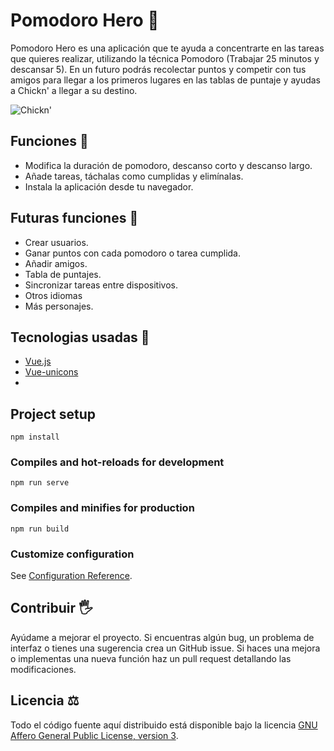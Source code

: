 
# Pomodoro Hero 🍅

Pomodoro Hero es una aplicación que te ayuda a concentrarte en las tareas que quieres realizar, utilizando la técnica Pomodoro (Trabajar 25 minutos y descansar 5).
En un futuro podrás recolectar puntos y competir con tus amigos para llegar a los primeros lugares en las tablas de puntaje y ayudas a Chickn' a llegar a su destino.

![Chickn'](https://github.com/RolandoCornejo/pomodoro-hero/blob/main/public/img/chikn.png?raw=true)

## Funciones 🐔

 - Modifica la duración de pomodoro, descanso corto y descanso largo.
 - Añade tareas, táchalas como cumplidas y elimínalas.
 - Instala la aplicación desde tu navegador.

## Futuras funciones 🚀

 - Crear usuarios.
 - Ganar puntos con cada pomodoro o tarea cumplida.
 - Añadir amigos.
 - Tabla de puntajes.
 - Sincronizar tareas entre dispositivos.
 - Otros idiomas
 - Más personajes.

## Tecnologias usadas 👾

 - [Vue.js](https://v3.vuejs.org/)
 - [Vue-unicons](https://antonreshetov.github.io/vue-unicons/)
 - 
## Project setup
```
npm install
```

### Compiles and hot-reloads for development
```
npm run serve
```

### Compiles and minifies for production
```
npm run build
```

### Customize configuration
See [Configuration Reference](https://cli.vuejs.org/config/).
## Contribuir 🖐
Ayúdame a mejorar el proyecto.
Si encuentras algún bug, un problema de interfaz o tienes una sugerencia crea un GitHub issue.
Si haces una mejora o implementas una nueva función haz un pull request detallando las modificaciones.

## Licencia ⚖
Todo el código fuente aquí distribuido está disponible bajo la licencia [GNU Affero General Public License, version 3](https://www.gnu.org/licenses/agpl-3.0.html).

